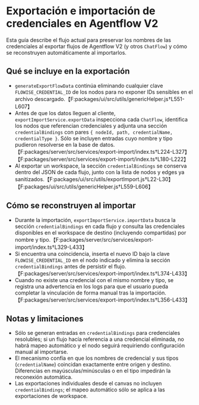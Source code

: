 # Exportación e importación de credenciales en Agentflow V2

Esta guía describe el flujo actual para preservar los nombres de las credenciales al exportar flujos de Agentflow V2 (y otros `ChatFlow`) y cómo se reconstruyen automáticamente al importarlos.

## Qué se incluye en la exportación

* `generateExportFlowData` continúa eliminando cualquier clave `FLOWISE_CREDENTIAL_ID` de los nodos para no exponer IDs sensibles en el archivo descargado.【F:packages/ui/src/utils/genericHelper.js†L551-L607】
* Antes de que los datos lleguen al cliente, `exportImportService.exportData` inspecciona cada `ChatFlow`, identifica los nodos que referencian credenciales y adjunta una sección `credentialBindings` con pares `{ nodeId, path, credentialName, credentialType }`. Sólo se incluyen entradas cuyo nombre y tipo pudieron resolverse en la base de datos.【F:packages/server/src/services/export-import/index.ts†L224-L327】【F:packages/server/src/services/export-import/index.ts†L180-L222】
* Al exportar un workspace, la sección `credentialBindings` se conserva dentro del JSON de cada flujo, junto con la lista de nodos y edges ya sanitizados.【F:packages/ui/src/utils/exportImport.js†L22-L30】【F:packages/ui/src/utils/genericHelper.js†L559-L606】

## Cómo se reconstruyen al importar

* Durante la importación, `exportImportService.importData` busca la sección `credentialBindings` en cada flujo y consulta las credenciales disponibles en el workspace de destino (incluyendo compartidas) por nombre y tipo.【F:packages/server/src/services/export-import/index.ts†L329-L433】
* Si encuentra una coincidencia, inserta el nuevo ID bajo la clave `FLOWISE_CREDENTIAL_ID` en el nodo indicado y elimina la sección `credentialBindings` antes de persistir el flujo.【F:packages/server/src/services/export-import/index.ts†L374-L433】
* Cuando no existe una credencial con el mismo nombre y tipo, se registra una advertencia en los logs para que el usuario pueda completar la vinculación de forma manual tras la importación.【F:packages/server/src/services/export-import/index.ts†L356-L433】

## Notas y limitaciones

* Sólo se generan entradas en `credentialBindings` para credenciales resolubles; si un flujo hacía referencia a una credencial eliminada, no habrá mapeo automático y el nodo seguirá requiriendo configuración manual al importarse.
* El mecanismo confía en que los nombres de credencial y sus tipos (`credentialName`) coincidan exactamente entre origen y destino. Diferencias en mayúsculas/minúsculas o en el tipo impedirán la reconexión automática.
* Las exportaciones individuales desde el canvas no incluyen `credentialBindings`; el mapeo automático sólo se aplica a las exportaciones de workspace.
